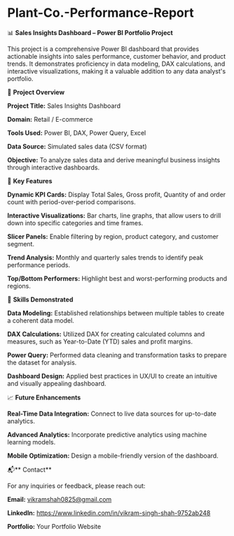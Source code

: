 # Plant-Co.-Performance-Report

📊 **Sales Insights Dashboard – Power BI Portfolio Project**

This project is a comprehensive Power BI dashboard that provides actionable insights into sales performance, customer behavior, and product trends. It demonstrates proficiency in data modeling, DAX calculations, and interactive visualizations, making it a valuable addition to any data analyst's portfolio.



📁 **Project Overview**

**Project Title:** Sales Insights Dashboard

**Domain:** Retail / E-commerce

**Tools Used:** Power BI, DAX, Power Query, Excel

**Data Source:** Simulated sales data (CSV format)

**Objective:** To analyze sales data and derive meaningful business insights through interactive dashboards.



🎯 **Key Features**

**Dynamic KPI Cards:** Display Total Sales, Gross profit, Quantity of and order count with period-over-period comparisons.

**Interactive Visualizations:** Bar charts, line graphs, that allow users to drill down into specific categories and time frames.

**Slicer Panels:** Enable filtering by region, product category, and customer segment.

**Trend Analysis:** Monthly and quarterly sales trends to identify peak performance periods.

**Top/Bottom Performers:** Highlight best and worst-performing products and regions.



🧠 **Skills Demonstrated**

**Data Modeling:** Established relationships between multiple tables to create a coherent data model.

**DAX Calculations:** Utilized DAX for creating calculated columns and measures, such as Year-to-Date (YTD) sales and profit margins.

**Power Query:** Performed data cleaning and transformation tasks to prepare the dataset for analysis.

**Dashboard Design:** Applied best practices in UX/UI to create an intuitive and visually appealing dashboard.



📈 **Future Enhancements**

**Real-Time Data Integration:** Connect to live data sources for up-to-date analytics.

**Advanced Analytics:** Incorporate predictive analytics using machine learning models.

**Mobile Optimization:** Design a mobile-friendly version of the dashboard.



📬** Contact**

For any inquiries or feedback, please reach out:

**Email:** vikramshah0825@gmail.com

**LinkedIn:** https://www.linkedin.com/in/vikram-singh-shah-9752ab248

**Portfolio:** Your Portfolio Website
